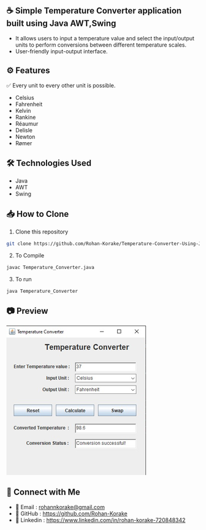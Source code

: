 ## ☕ Simple Temperature Converter application built using Java AWT,Swing

- It allows users to input a temperature value and select the input/output units to perform conversions between different temperature scales.
- User-friendly input-output interface.

## ⚙️ Features

✅ Every unit to every other unit is possible.

- Celsius
- Fahrenheit
- Kelvin
- Rankine
- Réaumur
- Delisle
- Newton
- Rømer

## 🛠️ Technologies Used

- Java
- AWT
- Swing

## 📥 How to Clone

1. Clone this repository

```bash
git clone https://github.com/Rohan-Korake/Temperature-Converter-Using-Java-AWT-Swing.git
```

2. To Compile

```bash
javac Temperature_Converter.java
```

3. To run

```bash
java Temperature_Converter
```

## 📷 Preview

![Preview](Preview.png)

## 📩 Connect with Me

- 📧 Email : rohannkorake@gmail.com
- 📂 GitHub : https://github.com/Rohan-Korake
- 🔗 Linkedin : https://www.linkedin.com/in/rohan-korake-720848342
